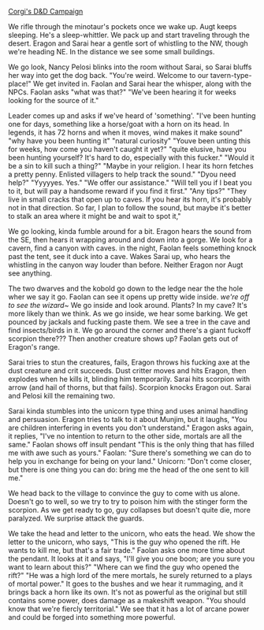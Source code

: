 ---
---

[Corgi's D&D Campaign](/games/corgi)

We rifle through the minotaur's pockets once we wake up. Augt keeps sleeping. He's a sleep-whittler. We pack up and start traveling through the desert. Eragon and Sarai hear a gentle sort of whistling to the NW, though we're heading NE. In the distance we see some small buildings.

We go look, Nancy Pelosi blinks into the room without Sarai, so Sarai bluffs her way into get the dog back. "You're weird. Welcome to our tavern-type-place!" We get invited in. Faolan and Sarai hear the whisper, along with the NPCs. Faolan asks "what was that?" "We've been hearing it for weeks looking for the source of it."

Leader comes up and asks if we've heard of 'something'. "I've been hunting one for days, something like a horse/goat with a horn on its head. In legends, it has 72 horns and when it moves, wind makes it make sound" "why have you been hunting it" "natural curiosity" "Youve been unting this for weeks, how come you haven't caught it yet?" "quite elusive, have you been hunting yourself? It's hard to do, especially with this fucker." "Would it be a sin to kill such a thing?" "Maybe in your religion. I hear its horn fetches a pretty penny. Enlisted villagers to help track the sound." "Dyou need help?" "Yyyyyes. Yes." "We offer our assistance." "Will tell you if I beat you to it, but will pay a handsome reward if you find it first." "Any tips?" "They live in small cracks that open up to caves. If you hear its horn, it's probably not in that direction. So far, I plan to follow the sound, but maybe it's better to stalk an area where it might be and wait to spot it,"

We go looking, kinda fumble around for a bit.  Eragon hears the sound from the SE, then hears it wrapping around and down into a gorge. We look for a cavern, find a canyon with caves. in the night, Faolan feels something knock past the tent, see it duck into a cave. Wakes Sarai up, who hears the whistling in the canyon way louder than before. Neither Eragon nor Augt see anything.

The two dwarves and the kobold go down to the ledge near the the hole wher we say it go. Faolan can see it opens up pretty wide inside. *we're off to see the wizard~* We go inside and look around. Plants? In my cave? It's more likely than we think. As we go inside, we hear some barking. We get pounced by jackals and fucking paste them.  We see a tree in the cave and find insects/birds in it. We go around the corner and there's a giant fuckoff scorpion there??? Then another creature shows up? Faolan gets out of Eragon's range.

Sarai tries to stun the creatures, fails, Eragon throws his fucking axe at the dust creature and crit succeeds. Dust critter moves and hits Eragon, then explodes when he kills it, blinding him temporarily. Sarai hits scorpion with arrow (and hail of thorns, but that fails). Scorpion knocks Eragon out. Sarai and Pelosi kill the remaining two.

Sarai kinda stumbles into the unicorn type thing and uses animal handling and persuasion. Eragon tries to talk to it about Munjim, but it laughs, "You are children interfering in events you don't understand." Eragon asks again, it replies, "I've no intention to return to the other side, mortals are all the same." Faolan shows off insult pendant "This is the only thing that has filled me with awe such as yours." Faolan: "Sure there's something we can do to help you in exchange for being on your land." Unicorn: "Don't come closer, but there is one thing you can do: bring me the head of the one sent to kill me."

We head back to the village to convince the guy to come with us alone. Doesn't go to well, so we try to try to poison him with the stinger form the scorpion. As we get ready to go, guy collapses but doesn't quite die, more paralyzed. We surprise attack the guards.

We take the head and letter to the unicorn, who eats the head. We show the letter to the unicorn, who says, "This is the guy who opened the rift. He wants to kill me, but that's a fair trade." Faolan asks one more time about the pendant. It looks at it and says, "I'll give you one boon; are you sure you want to learn about this?" "Where can we find the guy who opened the rift?" "He was a high lord of the mere mortals, he surely returned to a plays of mortal power." It goes to the bushes and we hear it rummaging, and it brings back a horn like its own. It's not as powerful as the original but still contains some power, does damage as a makeshift weapon. "You should know that we're fiercly territorial." We see that it has a lot of arcane power and could be forged into something more powerful.
